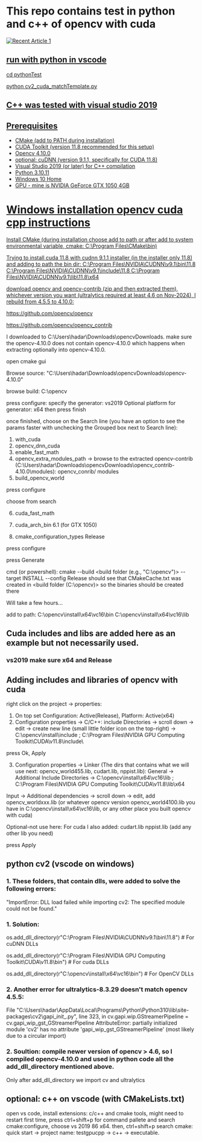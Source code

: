 
# This repo contains test in python and c++ of opencv with cuda

<a target="_blank" href="[https://github-readme-medium-recent-article.vercel.app/medium/@HadarPinhas/0](https://medium.com/@hadarpinhas/a-complete-guide-to-setting-up-opencv-with-cuda-on-windows-python-and-c-integration-847e986f2c34)"><img src="[https://github-readme-medium-recent-article.vercel.app/medium/@HadarPinhas/0](https://medium.com/@hadarpinhas/a-complete-guide-to-setting-up-opencv-with-cuda-on-windows-python-and-c-integration-847e986f2c34)" alt="Recent Article 1"> 

## run with python in vscode

cd pythonTest

python cv2_cuda_matchTemplate.py

## C++ was tested with visual studio 2019 


## Prerequisites

- CMake (add to PATH during installation)
- CUDA Toolkit (version 11.8 recommended for this setup)
- Opencv 4.10.0
- optional: cuDNN (version 9.1.1, specifically for CUDA 11.8)
- Visual Studio 2019 (or later) for C++ compilation
- Python 3.10.11
- Windows 10 Home
- GPU - mine is NVIDIA GeForce GTX 1050 4GB


# Windows installation opencv cuda cpp instructions

Install CMake (during installation choose add to path or after add to system environmental variable, cmake:  C:\Program Files\CMake\bin)

Trying to install cuda 11.8 with cudnn 9.1.1 installer (in the installer only 11.8) and adding to path the bin dir:
C:\Program Files\NVIDIA\CUDNN\v9.1\bin\11.8
C:\Program Files\NVIDIA\CUDNN\v9.1\include\11.8
C:\Program Files\NVIDIA\CUDNN\v9.1\lib\11.8\x64


download opencv and opencv-contrib (zip and then extracted them), whichever version you want (ultralytics required at least 4.6 on Nov-2024), I rebuild from 4.5.5 to 4.10.0: 

https://github.com/opencv/opencv

https://github.com/opencv/opencv_contrib

I downloaded to C:\Users\hadar\Downloads\opencvDownloads. make sure the opencv-4.10.0 does not contain opencv-4.10.0 which happens when extracting optionally into opencv-4.10.0.



open cmake gui

Browse source: "C:\Users\hadar\Downloads\opencvDownloads\opencv-4.10.0"

browse build: C:\opencv

press configure: 
specify the generator: vs2019 
Optional platform for generator: x64
then press finish

once finished, choose on the Search line (you have an option to see the params faster with unchecking the Grouped box next to Search line):
1. with_cuda
2. opencv_dnn_cuda
3. enable_fast_math
4. opencv_extra_modules_path -> browse to the extracted opencv-contrib (C:\Users\hadar\Downloads\opencvDownloads\opencv_contrib-4.10.0\modules): 
	opencv_conrib/ modules
5. build_opencv_world

press configure

choose from search

6. cuda_fast_math
   
8. cuda_arch_bin
	6.1 (for GTX 1050)
   
10. cmake_configuration_types
	Release

press configure

press Generate

cmd (or powershell): 
cmake --build  <build folder (e.g., "C:\opencv")>  --target INSTALL --config Release
should see that CMakeCache.txt was created in <build folder (C:\opencv)> so the binaries should be created there 

Will take a few hours...

add to path:
C:\opencv\install\x64\vc16\bin
C:\opencv\install\x64\vc16\lib


## Cuda includes and libs are added here as an example but not necessarily used.


### vs2019 make sure x64 and Release


## Adding includes and libraries of opencv with cuda

right click on the project -> properties:
1. On top set Configuration: Active(Release), Platform: Active(x64)
2. Configuration properties -> C/C++:
include Directories -> scroll down -> edit -> create new line (small little folder icon on the top-right) -> 
C:\opencv\install\include ; C:\Program Files\NVIDIA GPU Computing Toolkit\CUDA\v11.8\include\

press Ok, Apply

3. Configuration properties -> Linker (The dirs that contains what we will use next: opencv_world455.lib, cudart.lib, nppist.lib):
General -> Additional Include Directories -> 
C:\opencv\install\x64\vc16\lib ; C:\Program Files\NVIDIA GPU Computing Toolkit\CUDA\v11.8\lib\x64

Input -> Additional dependencies -> scroll down -> edit, add opencv_worldxxx.lib (or whatever opencv version opencv_world4100.lib you have in C:\opencv\install\x64\vc16\lib, or any other place you built opencv with cuda)

Optional-not use here: For cuda I also added:
cudart.lib
nppist.lib
(add any other lib you need)

press Apply



## python cv2 (vscode on windows)

### 1. These folders, that contain dlls, were added to solve the following errors:

"ImportError: DLL load failed while importing cv2: The specified module could not be found."

### 1. Solution:

os.add_dll_directory(r"C:\Program Files\NVIDIA\CUDNN\v9.1\bin\11.8")  # For cuDNN DLLs

os.add_dll_directory(r"C:\Program Files\NVIDIA GPU Computing Toolkit\CUDA\v11.8\bin")  # For cuda DLLs

os.add_dll_directory(r"C:\opencv\install\x64\vc16\bin")  # For OpenCV DLLs

### 2. Another error for ultralytics-8.3.29 doesn't match opencv 4.5.5:

File "C:\Users\hadar\AppData\Local\Programs\Python\Python310\lib\site-packages\cv2\gapi\__init__.py", line 323, in <module> cv.gapi.wip.GStreamerPipeline = cv.gapi_wip_gst_GStreamerPipeline
AttributeError: partially initialized module 'cv2' has no attribute 'gapi_wip_gst_GStreamerPipeline' (most likely due to a circular import)

### 2. Soultion: compile newer version of opencv > 4.6, so I compiled opencv-4.10.0 and used in python code all the add_dll_directory mentioned above.

Only after add_dll_directory we import cv and ultralytics


## optional: c++ on vscode (with CMakeLists.txt)

open vs code, install extensions: c/c++ and cmake tools, might need to restart
first time, press ctrl+shift+p for command pallete and search cmake:configure, choose vs 2019 86 x64.
then, ctrl+shift+p search cmake: quick start -> project name: testgpucpp -> c++ -> executable.
